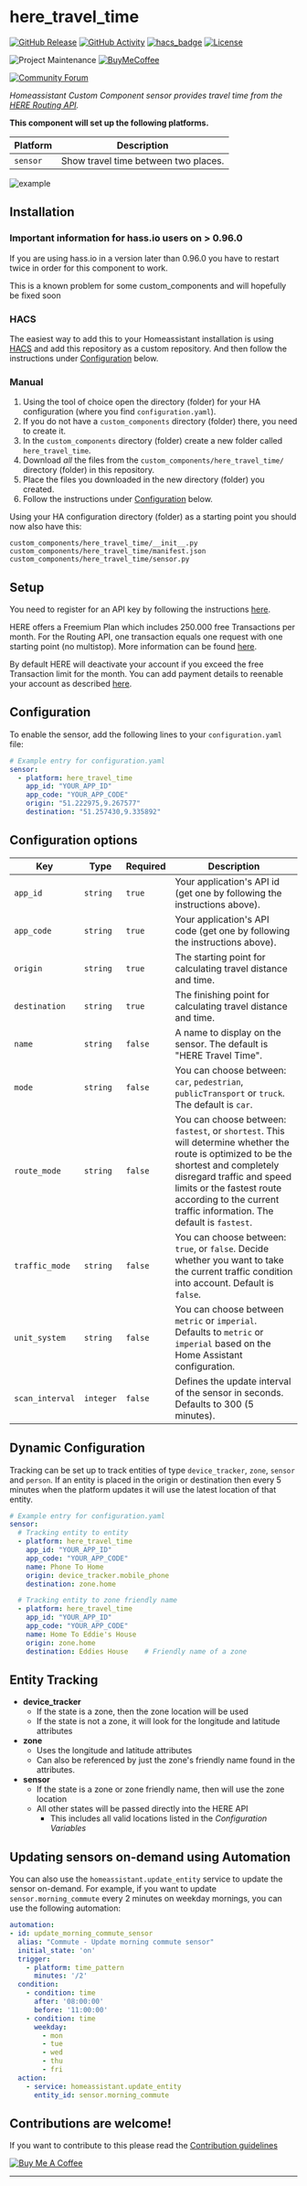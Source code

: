 # here_travel_time

[![GitHub Release][releases-shield]][releases]
[![GitHub Activity][commits-shield]][commits]
[![hacs_badge](https://img.shields.io/badge/HACS-Custom-orange.svg?style=for-the-badge)](https://github.com/custom-components/hacs)
[![License][license-shield]](LICENSE.md)

![Project Maintenance][maintenance-shield]
[![BuyMeCoffee][buymecoffeebadge]][buymecoffee]

[![Community Forum][forum-shield]][forum]

_Homeassistant Custom Component sensor provides travel time from the [HERE Routing API](https://developer.here.com/documentation/routing/topics/introduction.html)._

**This component will set up the following platforms.**

Platform | Description
-- | --
`sensor` | Show travel time between two places.

![example][exampleimg]

## Installation

### Important information for hass.io users on > 0.96.0

If you are using hass.io in a version later than 0.96.0 you have to restart twice in order for this component to work.

This is a known problem for some custom_components and will hopefully be fixed soon

### HACS

The easiest way to add this to your Homeassistant installation is using [HACS](https://custom-components.github.io/hacs/) and add this repository as a custom repository. And then follow the instructions under [Configuration](#configuration) below.

### Manual

1. Using the tool of choice open the directory (folder) for your HA configuration (where you find `configuration.yaml`).
2. If you do not have a `custom_components` directory (folder) there, you need to create it.
3. In the `custom_components` directory (folder) create a new folder called `here_travel_time`.
4. Download _all_ the files from the `custom_components/here_travel_time/` directory (folder) in this repository.
5. Place the files you downloaded in the new directory (folder) you created.
6. Follow the instructions under [Configuration](#configuration) below.

Using your HA configuration directory (folder) as a starting point you should now also have this:

```text
custom_components/here_travel_time/__init__.py
custom_components/here_travel_time/manifest.json
custom_components/here_travel_time/sensor.py
```

## Setup

You need to register for an API key by following the instructions [here](https://developer.here.com/documentation/routing/topics/introduction.html?create=Freemium-Basic&keepState=true&step=account).

HERE offers a Freemium Plan which includes 250.000 free Transactions per month. For the Routing API, one transaction equals one request with one starting point (no multistop). More information can be found [here](https://developer.here.com/faqs#payment-subscription).

By default HERE will deactivate your account if you exceed the free Transaction limit for the month. You can add payment details to reenable your account as described [here](https://developer.here.com/faqs).

##  Configuration 

To enable the sensor, add the following lines to your `configuration.yaml` file:

```yaml
# Example entry for configuration.yaml
sensor:
  - platform: here_travel_time
    app_id: "YOUR_APP_ID"
    app_code: "YOUR_APP_CODE"
    origin: "51.222975,9.267577"
    destination: "51.257430,9.335892"
```

## Configuration options

Key | Type | Required | Description
-- | -- | -- | --
`app_id` | `string` | `true` | Your application's API id (get one by following the instructions above).
`app_code` | `string` | `true` | Your application's API code (get one by following the instructions above).
`origin` | `string` | `true` | The starting point for calculating travel distance and time.
`destination` | `string` | `true` | The finishing point for calculating travel distance and time.
`name` | `string` | `false` | A name to display on the sensor. The default is "HERE Travel Time".
`mode` | `string` | `false` | You can choose between: `car`, `pedestrian`, `publicTransport` or `truck`. The default is `car`.
`route_mode` | `string` | `false` | You can choose between: `fastest`, or `shortest`. This will determine whether the route is optimized to be the shortest and completely disregard traffic and speed limits or the fastest route according to the current traffic information. The default is `fastest`.
`traffic_mode` | `string` | `false` | You can choose between: `true`, or `false`. Decide whether you want to take the current traffic condition into account. Default is `false`.
`unit_system` | `string` | `false` | You can choose between `metric` or `imperial`. Defaults to `metric` or `imperial` based on the Home Assistant configuration.
`scan_interval` | `integer` | `false` | Defines the update interval of the sensor in seconds. Defaults to 300 (5 minutes).


## Dynamic Configuration 

Tracking can be set up to track entities of type `device_tracker`, `zone`, `sensor` and `person`. If an entity is placed in the origin or destination then every 5 minutes when the platform updates it will use the latest location of that entity.

```yaml
# Example entry for configuration.yaml
sensor:
  # Tracking entity to entity
  - platform: here_travel_time
    app_id: "YOUR_APP_ID"
    app_code: "YOUR_APP_CODE"
    name: Phone To Home
    origin: device_tracker.mobile_phone
    destination: zone.home

  # Tracking entity to zone friendly name
  - platform: here_travel_time
    app_id: "YOUR_APP_ID"
    app_code: "YOUR_APP_CODE"
    name: Home To Eddie's House
    origin: zone.home
    destination: Eddies House    # Friendly name of a zone
```

## Entity Tracking 

- **device_tracker**
  - If the state is a zone, then the zone location will be used
  - If the state is not a zone, it will look for the longitude and latitude attributes
- **zone**
  - Uses the longitude and latitude attributes
  - Can also be referenced by just the zone's friendly name found in the attributes.
- **sensor**
  - If the state is a zone or zone friendly name, then will use the zone location
  - All other states will be passed directly into the HERE API
    - This includes all valid locations listed in the *Configuration Variables*

##  Updating sensors on-demand using Automation 

You can also use the `homeassistant.update_entity` service to update the sensor on-demand. For example, if you want to update `sensor.morning_commute` every 2 minutes on weekday mornings, you can use the following automation:

```yaml
automation:
- id: update_morning_commute_sensor
  alias: "Commute - Update morning commute sensor"
  initial_state: 'on'
  trigger:
    - platform: time_pattern
      minutes: '/2'
  condition:
    - condition: time
      after: '08:00:00'
      before: '11:00:00'
    - condition: time
      weekday:
        - mon
        - tue
        - wed
        - thu
        - fri
  action:
    - service: homeassistant.update_entity
      entity_id: sensor.morning_commute
```

## Contributions are welcome!

If you want to contribute to this please read the [Contribution guidelines](CONTRIBUTING.md)

<a href="https://www.buymeacoffee.com/eifinger" target="_blank"><img src="https://www.buymeacoffee.com/assets/img/custom_images/black_img.png" alt="Buy Me A Coffee" style="height: auto !important;width: auto !important;" ></a><br>

***

[buymecoffee]: https://www.buymeacoffee.com/eifinger
[buymecoffeebadge]: https://img.shields.io/badge/buy%20me%20a%20coffee-donate-yellow.svg?style=for-the-badge
[commits-shield]: https://img.shields.io/github/commit-activity/y/custom-components/blueprint.svg?style=for-the-badge
[commits]: https://github.com/eifinger/here_travel_time/commits/master
[customupdater]: https://github.com/custom-components/custom_updater
[customupdaterbadge]: https://img.shields.io/badge/custom__updater-true-success.svg?style=for-the-badge
[exampleimg]: example.PNG
[forum-shield]: https://img.shields.io/badge/community-forum-brightgreen.svg?style=for-the-badge
[forum]: https://community.home-assistant.io/t/custom-component-here-travel-time/125908
[license-shield]: https://img.shields.io/github/license/eifinger/here_travel_time.svg?style=for-the-badge
[maintenance-shield]: https://img.shields.io/badge/maintainer-Kevin%20Eifinger%20%40eifinger-blue.svg?style=for-the-badge
[releases-shield]: https://img.shields.io/github/release/eifinger/here_travel_time.svg?style=for-the-badge
[releases]: https://github.com/eifinger/here_travel_time/releases
